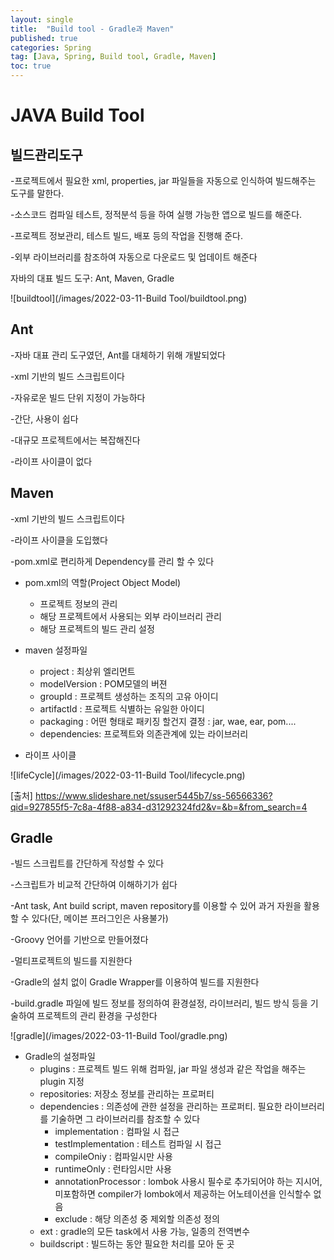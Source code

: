 ```yaml
---
layout: single
title:  "Build tool - Gradle과 Maven"
published: true
categories: Spring
tag: [Java, Spring, Build tool, Gradle, Maven]
toc: true
---
```


# JAVA Build Tool

## 빌드관리도구

-프로젝트에서 필요한 xml, properties, jar 파일들을 자동으로 인식하여 빌드해주는 도구를 말한다.

-소스코드 컴파일 테스트, 정적분석 등을 하여 실행 가능한 앱으로 빌드를 해준다.

-프로젝트 정보관리, 테스트 빌드, 배포 등의 작업을 진행해 준다.

-외부 라이브러리를 참조하여 자동으로 다운로드 및 업데이트 해준다

자바의 대표 빌드 도구: Ant, Maven, Gradle

![buildtool](/images/2022-03-11-Build Tool/buildtool.png)


## Ant

-자바 대표 관리 도구였던, Ant를 대체하기 위해 개발되었다

-xml 기반의 빌드 스크립트이다

-자유로운 빌드 단위 지정이 가능하다

-간단, 사용이 쉽다

-대규모 프로젝트에서는 복잡해진다

-라이프 사이클이 없다



## Maven

-xml 기반의 빌드 스크립트이다

-라이프 사이클을 도입했다

-pom.xml로 편리하게 Dependency를 관리 할 수 있다



* pom.xml의 역할(Project Object Model)

  * 프로젝트 정보의 관리
  * 해당 프로젝트에서 사용되는 외부 라이브러리 관리
  * 해당 프로젝트의 빌드 관리 설정

* maven 설정파일

  * project : 최상위 엘리먼트
  * modelVersion : POM모델의 버젼
  * groupId : 프로젝트 생성하는 조직의 고유 아이디
  * artifactId : 프로젝트 식별하는 유일한 아이디
  * packaging : 어떤 형태로 패키징 할건지 결정 : jar, wae, ear, pom....
  * dependencies: 프로젝트와 의존관계에 있는 라이브러리

* 라이프 사이클

![lifeCycle](/images/2022-03-11-Build Tool/lifecycle.png)

[출처] https://www.slideshare.net/ssuser5445b7/ss-56566336?qid=927855f5-7c8a-4f88-a834-d31292324fd2&v=&b=&from_search=4

## Gradle

-빌드 스크립트를 간단하게 작성할 수 있다

-스크립트가 비교적 간단하여 이해하기가 쉽다

-Ant task, Ant build script, maven repository를 이용할 수 있어 과거 자원을 활용할 수 있다(단, 메이븐 프러그인은 사용불가)

-Groovy 언어를 기반으로 만들어졌다

-멀티프로젝트의 빌드를 지원한다

-Gradle의 설치 없이 Gradle Wrapper를 이용하여 빌드를 지원한다

-build.gradle 파일에 빌드 정보를 정의하여 환경설정, 라이브러리, 빌드 방식 등을 기술하여 프로젝트의 관리 환경을 구성한다

![gradle](/images/2022-03-11-Build Tool/gradle.png)

* Gradle의 설정파일
  * plugins :  프로젝트 빌드 위해 컴파일, jar 파일 생성과 같은 작업을 해주는 plugin 지정
  * repositories: 저장소 정보를 관리하는 프로퍼티
  * dependencies : 의존성에 관한 설정을 관리하는 프로퍼티. 필요한 라이브러리를 기술하면 그 라이브러리를 참조할 수 있다
    * implementation : 컴파일 시 접근
    * testImplementation : 테스트 컴파일 시 접근
    * compileOniy : 컴파일시만 사용
    * runtimeOnly : 런타임시만 사용
    * annotationProcessor : lombok 사용시 필수로 추가되어야 하는 지시어, 미포함하면 compiler가 lombok에서 제공하는 어노테이션을 인식할수 없음
    * exclude : 해당 의존성 중 제외할 의존성 정의
  * ext : gradle의 모든 task에서 사용 가능, 일종의 전역변수
  * buildscript : 빌드하는 동안 필요한 처리를 모아 둔 곳